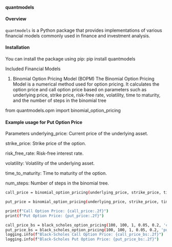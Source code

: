 #### quantmodels

#### Overview

`quantmodels` is a Python package that provides implementations of various financial models commonly used in finance and investment analysis.

#### Installation

You can install the package using pip:
pip install quantmodels

Included Financial Models
1. Binomial Option Pricing Model (BOPM)
The Binomial Option Pricing Model is a numerical method used for option pricing. It calculates the option price and call option price based on parameters such as underlying price, strike price, risk-free rate, volatility, time to maturity, and the number of steps in the binomial tree


from quantmodels.opm import binomial_option_pricing

#### Example usage for Put Option Price

Parameters
underlying_price: Current price of the underlying asset.

strike_price: Strike price of the option.

risk_free_rate: Risk-free interest rate.

volatility: Volatility of the underlying asset.

time_to_maturity: Time to maturity of the option.

num_steps: Number of steps in the binomial tree.

```bash
call_price = binomial_option_pricing(underlying_price, strike_price, time_to_maturity, risk_free_rate, volatility, periods, 'call')

put_price = binomial_option_pricing(underlying_price, strike_price, time_to_maturity, risk_free_rate, volatility, periods, 'put')

print(f"Call Option Price: {call_price:.2f}")
print(f"Put Option Price: {put_price:.2f}")
```


```bash
call_price_bs = black_scholes_option_pricing(100, 100, 1, 0.05, 0.2, 'call')
put_price_bs = black_scholes_option_pricing(100, 100, 1, 0.05, 0.2, 'put')
logging.info(f"Black-Scholes Call Option Price: {call_price_bs:.2f}")
logging.info(f"Black-Scholes Put Option Price: {put_price_bs:.2f}")
```